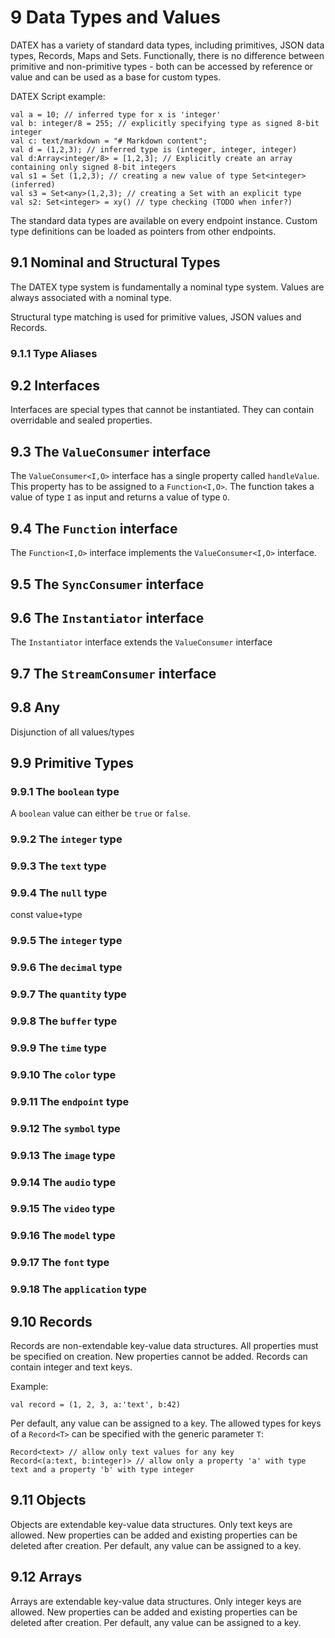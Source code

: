 # 9 Data Types and Values

DATEX has a variety of standard data types, including
primitives, JSON data types, Records, Maps and Sets.
Functionally, there is no difference between primitive and non-primitive types - both can be accessed by reference or value and can be used as a base
for custom types. 

DATEX Script example:
```datex
val a = 10; // inferred type for x is 'integer'
val b: integer/8 = 255; // explicitly specifying type as signed 8-bit integer
val c: text/markdown = "# Markdown content";
val d = (1,2,3); // inferred type is (integer, integer, integer)
val d:Array<integer/8> = [1,2,3]; // Explicitly create an array containing only signed 8-bit integers
val s1 = Set (1,2,3); // creating a new value of type Set<integer> (inferred)
val s3 = Set<any>(1,2,3); // creating a Set with an explicit type
val s2: Set<integer> = xy() // type checking (TODO when infer?)

```

<!--Type definitions are created with the special `Type` data type. -->
The standard data types are available on every endpoint instance.
Custom type definitions can be loaded as pointers from other endpoints.

## 9.1 Nominal and Structural Types
The DATEX type system is fundamentally a nominal type system.
Values are always associated with a nominal type.

Structural type matching is used for primitive values, JSON values and Records.

### 9.1.1 Type Aliases


## 9.2 Interfaces

Interfaces are special types that cannot be instantiated.
They can contain overridable and sealed properties.

## 9.3 The `ValueConsumer` interface

The `ValueConsumer<I,O>` interface has a single property called
`handleValue`. This property has to be assigned to a `Function<I,O>`.
The function takes a value of type `I` as input and returns a value of type `O`.

## 9.4 The `Function` interface
The `Function<I,O>` interface implements the `ValueConsumer<I,O>` interface.

## 9.5 The `SyncConsumer` interface


## 9.6 The `Instantiator` interface
The `Instantiator` interface extends the `ValueConsumer` interface

## 9.7 The `StreamConsumer` interface


## 9.8 Any

Disjunction of all values/types

## 9.9 Primitive Types

### 9.9.1 The `boolean` type

A `boolean` value can either be `true` or `false`.


### 9.9.2 The `integer` type
### 9.9.3 The `text` type
### 9.9.4 The `null` type
const value+type
### 9.9.5 The `integer` type
### 9.9.6 The `decimal` type
### 9.9.7 The `quantity` type
### 9.9.8 The `buffer` type
### 9.9.9 The `time` type
### 9.9.10 The `color` type
### 9.9.11 The `endpoint` type
### 9.9.12 The `symbol` type
### 9.9.13 The `image` type
### 9.9.14 The `audio` type
### 9.9.15 The `video` type
### 9.9.16 The `model` type
### 9.9.17 The `font` type
### 9.9.18 The `application` type

## 9.10 Records

Records are non-extendable key-value data structures.
All properties must be specified on creation. New properties cannot be added.
Records can contain integer and text keys.

Example:
```datex
val record = (1, 2, 3, a:'text', b:42)
```
Per default, any value can be assigned to a key.
The allowed types for keys of a `Record<T>` can be specified with the generic parameter `T`:
```datex
Record<text> // allow only text values for any key
Record<(a:text, b:integer)> // allow only a property 'a' with type text and a property 'b' with type integer
```


## 9.11 Objects

Objects are extendable key-value data structures.
Only text keys are allowed. New properties can be added and existing properties can be deleted after creation.
Per default, any value can be assigned to a key.

## 9.12 Arrays
Arrays are extendable key-value data structures.
Only integer keys are allowed. New properties can be added and existing properties can be deleted after creation.
Per default, any value can be assigned to a key.
